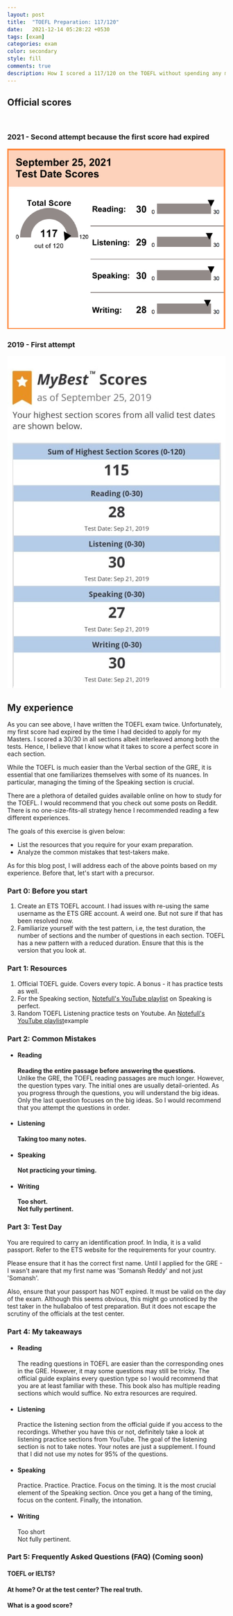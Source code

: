```yaml
---
layout: post
title:  "TOEFL Preparation: 117/120"
date:   2021-12-14 05:28:22 +0530
tags: [exam]
categories: exam
color: secondary
style: fill
comments: true
description: How I scored a 117/120 on the TOEFL without spending any money on expensive test prep services
---
```


## Official scores
<br>

### 2021 - Second attempt because the first score had expired
<img src="/Images/TOEFL_Official_Score_2021.png" alt="TOEFL Official Score 2021">

### 2019 - First attempt
<img src="/Images/TOEFL_Official_Score_2019.jpeg" alt="TOEFL Official Score 2019">

## My experience

As you can see above, I have written the TOEFL exam twice. Unfortunately, my first score had expired by the time I had decided to apply for my Masters. I scored a 30/30 in all sections albeit interleaved among both the tests. Hence, I believe that I know what it takes to score a perfect score in each section.

While the TOEFL is much easier than the Verbal section of the GRE, it is essential that one familiarizes themselves with some of its nuances. In particular, managing the timing of the Speaking section is crucial.

There are a plethora of detailed guides available online on how to study for the TOEFL. I would recommend that you check out some posts on Reddit. There is no one-size-fits-all strategy hence I recommended reading a few different experiences. 

The goals of this exercise is given below:

<ul>
	<li>List the resources that you require for your exam preparation.</li>
	<li>Analyze the common mistakes that test-takers make.</li>
</ul>

As for this blog post, I will address each of the above points based on my experience. Before that, let's start with a precursor.

### Part 0: Before you start

<ol>
	<li>Create an ETS TOEFL account. I had issues with re-using the same username as the ETS GRE account. A weird one. But not sure if that has been resolved now.</li>
	<li>Familiarize yourself with the test pattern, i.e, the test duration, the number of sections and the number of questions in each section. TOEFL has a new pattern with a reduced duration. Ensure that this is the version that you look at.</li>
</ol>

### Part 1: Resources


<ol>
	<li>Official TOEFL guide. Covers every topic. A bonus - it has practice tests as well.</li>
	<li>For the Speaking section, <a href="https://youtube.com/playlist?list=PL6434B98632F06DB0">Notefull's YouTube playlist</a> on Speaking is perfect.</li>
	<li>Random TOEFL Listening practice tests on Youtube. An <a href="https://www.youtube.com/watch?v=IwL6pYmswGY">Notefull's YouTube playlist</a>example</li>
</ol>

### Part 2: Common Mistakes

<ul>
	<li> 
		<h4>Reading</h4>
		<b>Reading the entire passage before answering the questions.</b> <br>
		Unlike the GRE, the TOEFL reading passages are much longer. However, the question types vary. The initial ones are usually detail-oriented. As you progress through the questions, you will understand the big ideas. Only the last question focuses on the big ideas. So I would recommend that you attempt the questions in order.
    </li>
	<li> 
		<h4>Listening</h4>
		<b>Taking too many notes.</b>
    </li>
    <li> 
		<h4>Speaking</h4>
		<b>Not practicing your timing.</b>
    </li>
    <li> 
		<h4>Writing</h4>
		<b>Too short.</b>
		<br>
		<b>Not fully pertinent.</b>
    </li>
</ul>

### Part 3: Test Day

You are required to carry an identification proof. In India, it is a valid passport. Refer to the ETS website for the requirements for your country. 

Please ensure that it has the correct first name. Until I applied for the GRE - I wasn't aware that my first name was 'Somansh Reddy' and not just 'Somansh'.

Also, ensure that your passport has NOT expired. It must be valid on the day of the exam. Although this seems obvious, this might go unnoticed by the test taker in the hullabaloo of test preparation. But it does not escape the scrutiny of the officials at the test center.

### Part 4: My takeaways

<ul>
	<li> 
		<h4>Reading</h4>
		The reading questions in TOEFL are easier than the corresponding ones in the GRE. However, it may some questions may still be tricky. The official guide explains every question type so I would recommend that you are at least familiar with these. This book also has multiple reading sections which would suffice. No extra resources are required.
    </li>
	<li> 
		<h4>Listening</h4>
		Practice the listening section from the official guide if you access to the recordings. Whether you have this or not, definitely take a look at listening practice sections from YouTube. The goal of the listening section is not to take notes. Your notes are just a supplement. I found that I did not use my notes for 95% of the questions.
    </li>
    <li> 
		<h4>Speaking</h4>
		Practice. Practice. Practice. Focus on the timing. It is the most crucial element of the Speaking section. Once you get a hang of the timing, focus on the content. Finally, the intonation.
    </li>
    <li> 
		<h4>Writing</h4>
		Too short
		<br>
		Not fully pertinent.
    </li>
</ul>

### Part 5: Frequently Asked Questions (FAQ) (Coming soon)

#### TOEFL or IELTS?

#### At home? Or at the test center? The real truth.

#### What is a good score?